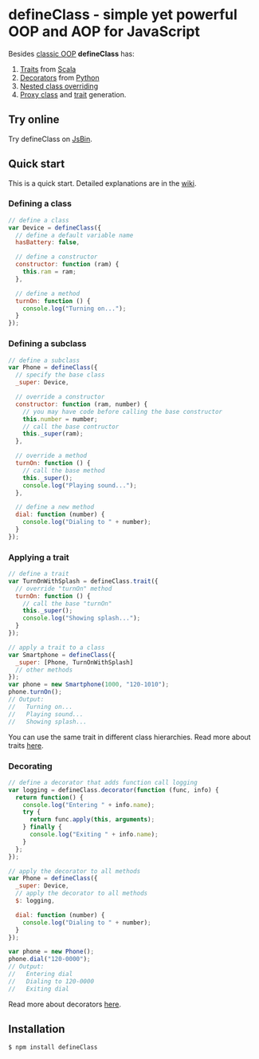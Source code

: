 # defineClass - simple yet powerful OOP and AOP for JavaScript

Besides [classic OOP](https://github.com/nodirt/defineClass/wiki/Classes) **defineClass** has:

1. [Traits](https://github.com/nodirt/defineClass/wiki/Traits) from [Scala](http://www.scala-lang.org/node/126)
2. [Decorators](https://github.com/nodirt/defineClass/wiki/Decorators) from [Python](http://en.wikipedia.org/wiki/Python_syntax_and_semantics#Decorators)
3. [Nested class overriding](https://github.com/nodirt/defineClass/wiki/Nested-classes)
4. [Proxy class](https://github.com/nodirt/defineClass/wiki/Proxy-classes) and 
   [trait](https://github.com/nodirt/defineClass/wiki/Proxy-traits) generation.    

## Try online

Try defineClass on [JsBin](http://goo.gl/adcAH).

## Quick start
This is a quick start. Detailed explanations are in the [wiki](https://github.com/nodirt/defineClass/wiki).

### Defining a class
```js
// define a class
var Device = defineClass({
  // define a default variable name
  hasBattery: false,

  // define a constructor
  constructor: function (ram) {
    this.ram = ram;
  },

  // define a method
  turnOn: function () {
    console.log("Turning on...");
  }
});
```

### Defining a subclass

```js
// define a subclass
var Phone = defineClass({
  // specify the base class
  _super: Device,

  // override a constructor
  constructor: function (ram, number) {
    // you may have code before calling the base constructor
    this.number = number;
    // call the base contructor
    this._super(ram);
  },

  // override a method
  turnOn: function () {
    // call the base method
    this._super();
    console.log("Playing sound...");
  },

  // define a new method
  dial: function (number) {
    console.log("Dialing to " + number);
  }
});
```

### Applying a trait

```js
// define a trait
var TurnOnWithSplash = defineClass.trait({
  // override "turnOn" method
  turnOn: function () {
    // call the base "turnOn"  
    this._super();
    console.log("Showing splash...");
  }
}); 

// apply a trait to a class
var Smartphone = defineClass({
  _super: [Phone, TurnOnWithSplash]
  // other methods
});
var phone = new Smartphone(1000, "120-1010");
phone.turnOn();
// Output:
//   Turning on...
//   Playing sound...
//   Showing splash...
```

You can use the same trait in different class hierarchies. 
Read more about traits [here](https://github.com/nodirt/defineClass/wiki/Traits).

### Decorating

```js
// define a decorator that adds function call logging
var logging = defineClass.decorator(function (func, info) {
  return function() {
    console.log("Entering " + info.name);
    try {
      return func.apply(this, arguments);
    } finally {
      console.log("Exiting " + info.name);
    }
  };
});

// apply the decorator to all methods
var Phone = defineClass({
  _super: Device,
  // apply the decorator to all methods
  $: logging,

  dial: function (number) {
    console.log("Dialing to " + number);
  }
});

var phone = new Phone();
phone.dial("120-0000");
// Output:
//   Entering dial
//   Dialing to 120-0000
//   Exiting dial
```

Read more about decorators [here](https://github.com/nodirt/defineClass/wiki/Decorators).

## Installation

```bash
$ npm install defineClass
```